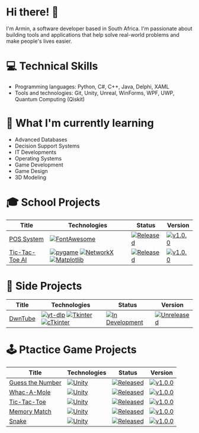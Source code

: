 # Hi there! 👋

I'm Armin, a software developer based in South Africa. I'm passionate about building tools and applications that help solve real-world problems and make people's lives easier.

# 💻 Technical Skills

- Programming languages: Python, C#, C++, Java, Delphi, XAML
- Tools and technologies: Git, Unity, Unreal, WinForms, WPF, UWP, Quantum Computing (Qiskit)

# 🌱 What I'm currently learning

- Advanced Databases
- Decision Support Systems
- IT Developments
- Operating Systems
- Game Development
- Game Design
- 3D Modeling

# 🎓 School Projects
|      Title      |  Technologies  |  Status  |  Version  |
|-----------------|-----------------|-----------------|-----------------|
|[POS System](https://github.com/ArminPretorius/POS-System)|[![FontAwesome](https://img.shields.io/badge/-FontAwesome-4B8BBE?style=flat-square&logo=fontawesome&logoColor=528DD7&labelColor=white&color=222324&link=https://fontawesome.com/)](https://fontawesome.com/)|[![Released](https://img.shields.io/badge/-Released-green?style=flat-square&logoColor=white&link=https://github.com/ArminPretorius/POS-System)](https://github.com/ArminPretorius/POS-System)|[![v1.0.0](https://img.shields.io/badge/Version-v1.0.0-0077b6?style=flat-square&logoColor=white&labelColor=222324)](https://github.com/ArminPretorius/POS-System)|
|[Tic-Tac-Toe AI](https://github.com/ArminPretorius/Tic-Tac-Toe-AI/)|[![pygame](https://img.shields.io/badge/-pygame-4B8BBE?style=flat-square&logo=python&logoColor=white&labelColor=4B8BBE&color=222324&link=https://www.pygame.org/news)](https://www.pygame.org/news) [![NetworkX](https://img.shields.io/badge/-NetworkX-4B8BBE?style=flat-square&logo=python&logoColor=white&labelColor=4B8BBE&color=222324&link=https://networkx.org)](https://networkx.org) [![Matplotlib](https://img.shields.io/badge/-Matplotlib-4B8BBE?style=flat-square&logo=python&logoColor=white&labelColor=4B8BBE&color=222324&link=https://matplotlib.org)](https://matplotlib.org)|[![Released](https://img.shields.io/badge/-Released-green?style=flat-square&logoColor=white&link=https://github.com/ArminPretorius/Tic-Tac-Toe-AI/)](https://github.com/ArminPretorius/Tic-Tac-Toe-AI/)|[![v1.0.0](https://img.shields.io/badge/Version-v1.0.0-0077b6?style=flat-square&logoColor=white&labelColor=222324)](https://github.com/ArminPretorius/Tic-Tac-Toe-AI/)|
# 🚀 Side Projects
|      Title      |  Technologies  |  Status  |  Version  |
|-----------------|-----------------|-----------------|-----------------|
|[DwnTube](https://github.com/ArminPretorius/DwnTube)|[![yt-dlp](https://img.shields.io/badge/-ytdlp-FF0000?style=flat-square&logo=youtube&logoColor=white&labelColor=FF0000&color=222324&link=https://github.com/yt-dlp/yt-dlp)](https://github.com/yt-dlp/yt-dlp) [![Tkinter](https://img.shields.io/badge/-Tkinter-4B8BBE?style=flat-square&logo=python&logoColor=white&labelColor=4B8BBE&color=222324&link=https://docs.python.org/3/library/tkinter.html)](https://docs.python.org/3/library/tkinter.html) [![cTkinter](https://img.shields.io/badge/-cTkinter-4B8BBE?style=flat-square&logo=python&logoColor=white&labelColor=4B8BBE&color=222324&link=https://github.com/TomSchimansky/CustomTkinter)](https://github.com/TomSchimansky/CustomTkinter)|[![In Development](https://img.shields.io/badge/-In%20Development-yellow?style=flat-square&logoColor=white&link=https://github.com/ArminPretorius/DwnTube)](https://github.com/ArminPretorius/DwnTube)|[![Unreleased](https://img.shields.io/badge/Version-Unreleased-0077b6?style=flat-square&logoColor=white&labelColor=222324)](https://github.com/ArminPretorius/DwnTube)|
# 🕹️ Ptactice Game Projects
|      Title      |  Technologies  |  Status  |  Version  |
|-----------------|-----------------|-----------------|-----------------|
|[Guess the Number](https://github.com/ArminPretorius/GuessTheNumber)|[![Unity](https://img.shields.io/badge/-Unity-000000?style=flat-square&logo=unity&logoColor=000000&labelColor=white&color=222324&link=https://unity.com/)](https://unity.com/)|[![Released](https://img.shields.io/badge/-Released-green?style=flat-square&logoColor=white&link=https://github.com/ArminPretorius/GuessTheNumber)](https://github.com/ArminPretorius/GuessTheNumber)|[![v1.0.0](https://img.shields.io/badge/Version-v1.0.0-0077b6?style=flat-square&logoColor=white&labelColor=222324)](https://github.com/ArminPretorius/GuessTheNumber)|
|[Whac-A-Mole](https://github.com/ArminPretorius/Whac-A-Mole)|[![Unity](https://img.shields.io/badge/-Unity-000000?style=flat-square&logo=unity&logoColor=000000&labelColor=white&color=222324&link=https://unity.com/)](https://unity.com/)|[![Released](https://img.shields.io/badge/-Released-green?style=flat-square&logoColor=white&link=https://github.com/ArminPretorius/Whac-A-Mole)](https://github.com/ArminPretorius/Whac-A-Mole)|[![v1.0.0](https://img.shields.io/badge/Version-v1.0.0-0077b6?style=flat-square&logoColor=white&labelColor=222324)](https://github.com/ArminPretorius/Whac-A-Mole)|
|[Tic-Tac-Toe](https://github.com/ArminPretorius/TicTacToe)|[![Unity](https://img.shields.io/badge/-Unity-000000?style=flat-square&logo=unity&logoColor=000000&labelColor=white&color=222324&link=https://unity.com/)](https://unity.com/)|[![Released](https://img.shields.io/badge/-Released-green?style=flat-square&logoColor=white&link=https://github.com/ArminPretorius/TicTacToe)](https://github.com/ArminPretorius/TicTacToe)|[![v1.0.0](https://img.shields.io/badge/Version-v1.0.0-0077b6?style=flat-square&logoColor=white&labelColor=222324)](https://github.com/ArminPretorius/TicTacToe)|
|[Memory Match](https://github.com/ArminPretorius/MemoryMatch)|[![Unity](https://img.shields.io/badge/-Unity-000000?style=flat-square&logo=unity&logoColor=000000&labelColor=white&color=222324&link=https://unity.com/)](https://unity.com/)|[![Released](https://img.shields.io/badge/-Released-green?style=flat-square&logoColor=white&link=https://github.com/ArminPretorius/MemoryMatch)](https://github.com/ArminPretorius/MemoryMatch)|[![v1.0.0](https://img.shields.io/badge/Version-v1.0.0-0077b6?style=flat-square&logoColor=white&labelColor=222324)](https://github.com/ArminPretorius/MemoryMatch)|
|[Snake](https://github.com/ArminPretorius/Snake)|[![Unity](https://img.shields.io/badge/-Unity-000000?style=flat-square&logo=unity&logoColor=000000&labelColor=white&color=222324&link=https://unity.com/)](https://unity.com/)|[![Released](https://img.shields.io/badge/-Released-green?style=flat-square&logoColor=white&link=https://github.com/ArminPretorius/Snake)](https://github.com/ArminPretorius/Snake)|[![v1.0.0](https://img.shields.io/badge/Version-v1.0.0-0077b6?style=flat-square&logoColor=white&labelColor=222324)](https://github.com/ArminPretorius/Snake)|
